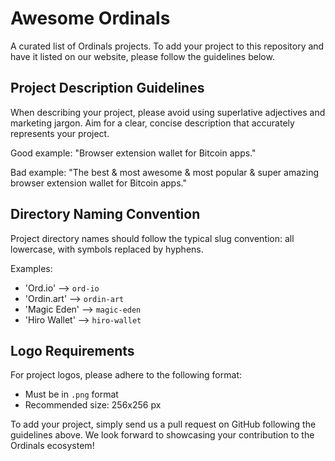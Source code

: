 # Awesome Ordinals

A curated list of Ordinals projects. To add your project to this repository and have it listed on our website, please follow the guidelines below.

## Project Description Guidelines

When describing your project, please avoid using superlative adjectives and marketing jargon. Aim for a clear, concise description that accurately represents your project.

Good example: "Browser extension wallet for Bitcoin apps."

Bad example: "The best & most awesome & most popular & super amazing browser extension wallet for Bitcoin apps."

## Directory Naming Convention

Project directory names should follow the typical slug convention: all lowercase, with symbols replaced by hyphens.

Examples:

- 'Ord.io' --> `ord-io`
- 'Ordin.art' --> `ordin-art`
- 'Magic Eden' --> `magic-eden`
- 'Hiro Wallet' --> `hiro-wallet`

## Logo Requirements

For project logos, please adhere to the following format:

- Must be in `.png` format
- Recommended size: 256x256 px

To add your project, simply send us a pull request on GitHub following the guidelines above. We look forward to showcasing your contribution to the Ordinals ecosystem!
